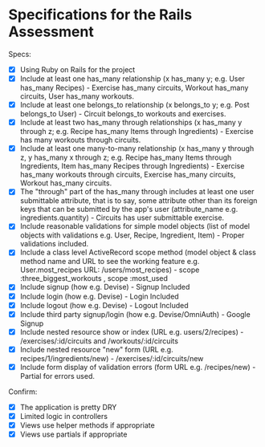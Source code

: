 # Specifications for the Rails Assessment

Specs:
- [x] Using Ruby on Rails for the project
- [x] Include at least one has_many relationship (x has_many y; e.g. User has_many Recipes) - Exercise has_many circuits, Workout has_many circuits, User has_many workouts.
- [x] Include at least one belongs_to relationship (x belongs_to y; e.g. Post belongs_to User) - Circuit belongs_to workouts and exercises. 
- [x] Include at least two has_many through relationships (x has_many y through z; e.g. Recipe has_many Items through Ingredients) - Exercise has many workouts through circuits.
- [x] Include at least one many-to-many relationship (x has_many y through z, y has_many x through z; e.g. Recipe has_many Items through Ingredients, Item has_many Recipes through Ingredients) - Exercise has_many workouts through circuits, Exercise has_many circuits, Workout has_many circuits. 
- [x] The "through" part of the has_many through includes at least one user submittable attribute, that is to say, some attribute other than its foreign keys that can be submitted by the app's user (attribute_name e.g. ingredients.quantity) - Circuits has user submittable exercise. 
- [x] Include reasonable validations for simple model objects (list of model objects with validations e.g. User, Recipe, Ingredient, Item) - Proper validations included. 
- [x] Include a class level ActiveRecord scope method (model object & class method name and URL to see the working feature e.g. User.most_recipes URL: /users/most_recipes) - scope :three_biggest_workouts , scope :most_used
- [x] Include signup (how e.g. Devise) - Signup Included
- [x] Include login (how e.g. Devise) - Login Included
- [x] Include logout (how e.g. Devise) - Logout Included 
- [x] Include third party signup/login (how e.g. Devise/OmniAuth) - Google Signup
- [x] Include nested resource show or index (URL e.g. users/2/recipes) - /exercises/:id/circuits and /workouts/:id/circuits
- [x] Include nested resource "new" form (URL e.g. recipes/1/ingredients/new) - /exercises/:id/circuits/new
- [x] Include form display of validation errors (form URL e.g. /recipes/new) - Partial for errors used.

Confirm:
- [x] The application is pretty DRY
- [x] Limited logic in controllers
- [x] Views use helper methods if appropriate
- [x] Views use partials if appropriate
